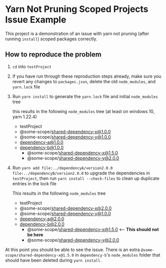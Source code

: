 # Yarn Not Pruning Scoped Projects Issue Example

This project is a demonstration of an issue with yarn not pruning (after running `install`) scoped packages correctly.

## How to reproduce the problem

1. `cd` into `testProject`
1. If you have run through these reproduction steps already, make sure you revert any changes to `packages.json`, delete the old `node_modules`, and `yarn.lock` file
1. Run `yarn install` to generate the `yarn.lock` file and initial `node_modules` tree

    this results in the following `node_modules` tree (at least on windows 10, yarn 1.22.4)

    - testProject
    - @some-scope/shared-dependency-x@1.0.0
    - @some-scope/shared-dependency-y@1.0.0
    - dependency-a@1.0.0
    - dependency-b@1.0.0
        - @some-scope/shared-dependency-x@1.5.0
        - @some-scope/shared-dependency-y@2.0.0

1. Run `yarn add file:../dependencyA/version2.0.0 file:../dependencyB/version2.0.0` to upgrade the dependencies in `testProject`, then run `yarn install --check-files` to clean up duplicate entries in the lock file

    This results in the following `node_modules` tree

    - testProject
    - @some-scope/shared-dependency-x@2.0.0
    - @some-scope/shared-dependency-y@1.0.0
    - dependency-a@2.0.0
    - dependency-b@2.0.0
        - @some-scope/shared-dependency-x@1.5.0 <-- **This should not be here**
        - @some-scope/shared-dependency-y@2.0.0

At this point you should be able to see the issue. There is an extra `@some-scope/shared-dependency-x@1.5.0` in `dependency-b`'s `node_modules` folder that should have been deleted during `yarn install`.
